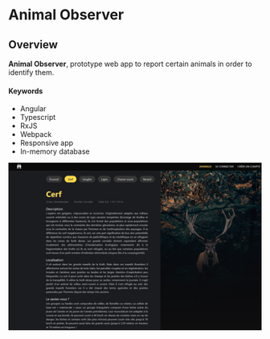# Animal Observer

## Overview
**Animal Observer**, prototype web app to report certain animals in order to identify them.

#### Keywords
* Angular
* Typescript
* RxJS
* Webpack
* Responsive app
* In-memory database

![alt text](src/assets/images/angular-obs.jpg "Animals page")